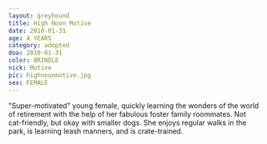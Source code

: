 ```yaml
---
layout: greyhound
title: High Noon Motive
date: 2010-01-31
age: 4 YEARS
category: adopted
doa: 2010-01-31
color: BRINDLE
nick: Motive
pic: highnoonmotive.jpg
sex: FEMALE
---
```



"Super-motivated" young female, quickly learning the wonders of the world of retirement with the help of
her fabulous foster family roommates. Not cat-friendly, but okay with smaller dogs. She enjoys regular walks in the
park, is learning leash manners, and is crate-trained.
